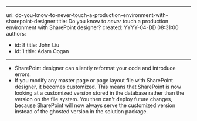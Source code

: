 

---
uri: do-you-know-to-never-touch-a-production-environment-with-sharepoint-designer
title: Do you know to *never* touch a production environment with SharePoint designer?
created: YYYY-04-DD 08:31:00
authors:
  - id: 8
    title: John Liu
  - id: 1
    title: Adam Cogan
---




<span class='intro'> 
  <ul>
    <li>SharePoint designer can silently reformat your code and introduce errors. </li>
    <li>If you modify any master page or page layout file with SharePoint designer, it becomes customized. This means that SharePoint is now looking at a customized version stored in the database rather than the version on the file system. You then can't deploy future changes, because SharePoint will now always serve the customized version instead of the ghosted version in the solution package.</li>
</ul>
 </span>




